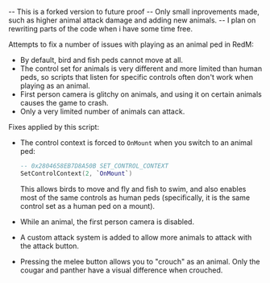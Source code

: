 -- This is a forked version to future proof
-- Only small inprovements made, such as higher animal attack damage and adding new animals.
-- I plan on rewriting parts of the code when i have some time free.


Attempts to fix a number of issues with playing as an animal ped in RedM:

- By default, bird and fish peds cannot move at all.
- The control set for animals is very different and more limited than human peds, so scripts that listen for specific controls often don't work when playing as an animal.
- First person camera is glitchy on animals, and using it on certain animals causes the game to crash.
- Only a very limited number of animals can attack.

Fixes applied by this script:

- The control context is forced to `OnMount` when you switch to an animal ped:

  ```lua
  -- 0x2804658EB7D8A50B SET_CONTROL_CONTEXT
  SetControlContext(2, `OnMount`)
  ```
  
  This allows birds to move and fly and fish to swim, and also enables most of the same controls as human peds (specifically, it is the same control set as a human ped on a mount).
  
- While an animal, the first person camera is disabled.

- A custom attack system is added to allow more animals to attack with the attack button.

- Pressing the melee button allows you to "crouch" as an animal. Only the cougar and panther have a visual difference when crouched.
